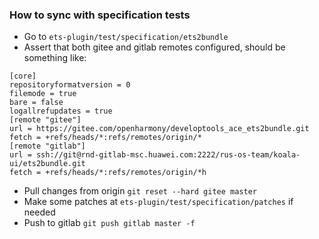 ### How to sync with specification tests

- Go to ```ets-plugin/test/specification/ets2bundle```
- Assert that both gitee and gitlab remotes configured, should be something like:
```
[core]
repositoryformatversion = 0
filemode = true
bare = false
logallrefupdates = true
[remote "gitee"]
url = https://gitee.com/openharmony/developtools_ace_ets2bundle.git
fetch = +refs/heads/*:refs/remotes/origin/*
[remote "gitlab"]
url = ssh://git@rnd-gitlab-msc.huawei.com:2222/rus-os-team/koala-ui/ets2bundle.git
fetch = +refs/heads/*:refs/remotes/origin/*h
```
- Pull changes from origin ```git reset --hard gitee master```
- Make some patches at ```ets-plugin/test/specification/patches``` if needed
- Push to gitlab ```git push gitlab master -f```